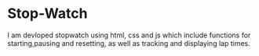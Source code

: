 # Stop-Watch
I am devloped stopwatch using html, css and js which include functions for starting,pausing and resetting, as well as tracking and displaying lap times. 
